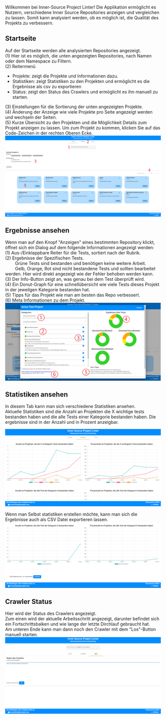 Willkommen bei Inner-Source Project Linter!
Die Applikation ermöglicht es Nutzern, verschiedene Inner Source Repositories anzeigen und vergleichen zu lassen. Somit kann analysiert werden, ob es möglich ist, die Qualität des Projekts zu verbessern.

## Startseite

Auf der Startseite werden alle analysierten Repositories angezeigt. \
(1) Hier ist es möglich, die unten angezeigten Repositories, nach Namen oder dem Namespace zu Filtern. \
(2) Reitermenü

- Projekte: zeigt die Projekte und Informationen dazu.
- Statistiken: zeigt Statistiken zu den Projekten und ermöglicht es die Ergebnisse als csv zu exportieren
- Status: zeigt den Status des Crawlers und ermöglicht es ihn manuell zu starten.

(3) Einstellungen für die Sortierung der unten angezeigten Projekte.\
(4) Änderung der Anzeige wie viele Projekte pro Seite angezeigt werden und wechseln der Seiten. \
(5) Kurze Übersicht zu den Projekten und die Möglichkeit Details zum Projekt anzeigen zu lassen. Um zum Projekt zu kommen, klicken Sie auf das Code-Zeichen in der rechten Oberen Ecke. 
![current_state_dashboard](assets/homepage_new.PNG)

## Ergebnisse ansehen

Wenn man auf den Knopf "Anzeigen" eines bestimmten Repository klickt, öffnet sich ein Dialog auf dem folgende Informationen angezeigt werden: \
(1) Aus-/Einklappbare Reiter für die Tests, sortiert nach der Rubrik. \
(2) Ergebnisse der Spezifischen Tests. \
&emsp;&emsp; Grüne Tests sind bestanden und benötigen keine weitere Arbeit. \
&emsp;&emsp; Gelb, Orange, Rot sind nicht bestandene Tests und sollten bearbeitet werden. Hier wird direkt angezeigt wie der Fehler behoben werden kann. \
(3) Der Info-Button zeigt an, was genau bei dem Test überprüft wird.\
(4) Ein Donut-Graph für eine schnellübersicht wie viele Tests dieses Projekt in der jeweilgen Kategorie bestanden hat.\
(5) Tipps für das Projekt wie man am besten das Repo verbessert.\
(6) Meta Informationen zu dem Projekt.\
![current_state_dialog](assets/RepositoryDetails_new.PNG)

## Statistiken ansehen

In diesem Tab kann man sich verschiedene Statistiken ansehen. \
Aktuelle Statistiken sind die Anzahl an Projekten die X wichtige tests bestanden haben und die alle Tests einer Kategorie bestanden haben.
Die ergebnisse sind in der Anzahl und in Prozent anzeigbar. 

![current_state_dialog](assets/statistics_new.PNG)

Wenn man Selbst statistiken erstellen möchte, kann man sich die Ergebnisse auch als CSV Datei exportieren lassen.
![current_state_dialog](assets/statistics1_new.PNG)

## Crawler Status

Hier wird der Status des Crawlers angezeigt. \
Zum einen wird der aktuelle Arbeitsschritt angezeigt, darunter befindet sich ein Fortschrittsbalken und wie lange der letzte Dirchlauf gebraucht hat. \
Am unteren Ende kann man dann noch den Crawler mit dem "Los"-Button manuell starten. \
![current_state_dialog](assets/status.png)
